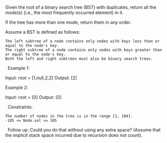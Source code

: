 Given the root of a binary search tree (BST) with duplicates, return all the mode(s) (i.e., the most frequently occurred element) in it.

If the tree has more than one mode, return them in any order.

Assume a BST is defined as follows:


	The left subtree of a node contains only nodes with keys less than or equal to the node's key.
	The right subtree of a node contains only nodes with keys greater than or equal to the node's key.
	Both the left and right subtrees must also be binary search trees.


 
Example 1:

Input: root = [1,null,2,2]
Output: [2]


Example 2:

Input: root = [0]
Output: [0]


 
Constraints:


	The number of nodes in the tree is in the range [1, 104].
	-105 <= Node.val <= 105


 
Follow up: Could you do that without using any extra space? (Assume that the implicit stack space incurred due to recursion does not count).